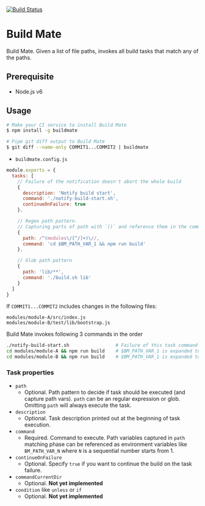 
[![Build Status](https://travis-ci.org/ryu1kn/buildmate.svg?branch=master)](https://travis-ci.org/ryu1kn/buildmate)

# Build Mate

Build Mate. Given a list of file paths, invokes all build tasks that match any of the paths.

## Prerequisite

* Node.js v6

## Usage

```sh
# Make your CI service to install Build Mate
$ npm install -g buildmate

# Pipe git diff output to Build Mate
$ git diff --name-only COMMIT1...COMMIT2 | buildmate
```

* `buildmate.config.js`

```js
module.exports = {
  tasks: [
    // Failure of the notification doesn't abort the whole build
    {
      description: 'Notify build start',
      command: './notify-build-start.sh',
      continueOnFailure: true
    },

    // Regex path pattern.
    // Capturing parts of path with `()` and reference them in the command with BM_PATH_VAR_X env variables
    {
      path: /^(modules\/[^/]+)\//,        
      command: 'cd $BM_PATH_VAR_1 && npm run build'
    },

    // Glob path pattern
    {
      path: 'lib/**',
      command: './build.sh lib'
    }
  ]
}
```

If `COMMIT1...COMMIT2` includes changes in the following files:

```
modules/module-A/src/index.js
modules/module-B/test/lib/bootstrap.js
```

Build Mate invokes following 3 commands in the order

```sh
./notify-build-start.sh                 # Failure of this task command doesn't abort the build
cd modules/module-A && npm run build    # $BM_PATH_VAR_1 is expanded to modules/module-A
cd modules/module-B && npm run build    # $BM_PATH_VAR_1 is expanded to modules/module-B
```

### Task properties

* `path`
  * Optional. Path pattern to decide if task should be executed (and capture path vars).
    `path` can be an regular expression or glob. Omitting `path` will always execute the task.
* `description`
  * Optional. Task description printed out at the beginning of task execution.
* `command`
  * Required. Command to execute. Path variables captured in `path` matching phase can be referenced
    as environment variables like `BM_PATH_VAR_N` where `N` is a sequential number starts from 1.
* `continueOnFailure` 
  * Optional. Specify `true` if you want to continue the build on the task failure.
* `commandCurrentDir`
  * Optional. **Not yet implemented**
* `condition` like `unless` or `if`
  * Optional. **Not yet implemented**
